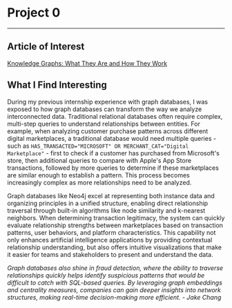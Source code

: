 # Project 0

---

## Article of Interest
[Knowledge Graphs: What They Are and How They Work](https://neo4j.com/developer/graph-database/#knowledge-graphs-101)

## What I Find Interesting

During my previous internship experience with graph databases, I was exposed to how graph databases can transform the way we analyze interconnected data. Traditional relational databases often require complex, multi-step queries to understand relationships between entities. For example, when analyzing customer purchase patterns across different digital marketplaces, a traditional database would need multiple queries - such as `HAS_TRANSACTED="MICROSOFT" OR MERCHANT_CAT="Digital Marketplace"` - first to check if a customer has purchased from Microsoft's store, then additional queries to compare with Apple's App Store transactions, followed by more queries to determine if these marketplaces are similar enough to establish a pattern. This process becomes increasingly complex as more relationships need to be analyzed.

Graph databases like Neo4j excel at representing both instance data and organizing principles in a unified structure, enabling direct relationship traversal through built-in algorithms like node similarity and k-nearest neighbors. When determining transaction legitimacy, the system can quickly evaluate relationship strengths between marketplaces based on transaction patterns, user behaviors, and platform characteristics. This capability not only enhances artificial intelligence applications by providing contextual relationship understanding, but also offers intuitive visualizations that make it easier for teams and stakeholders to present and understand the data.

*Graph databases also shine in fraud detection, where the ability to traverse relationships quickly helps identify suspicious patterns that would be difficult to catch with SQL-based queries. By leveraging graph embeddings and centrality measures, companies can gain deeper insights into network structures, making real-time decision-making more efficient. - Jake Chang*